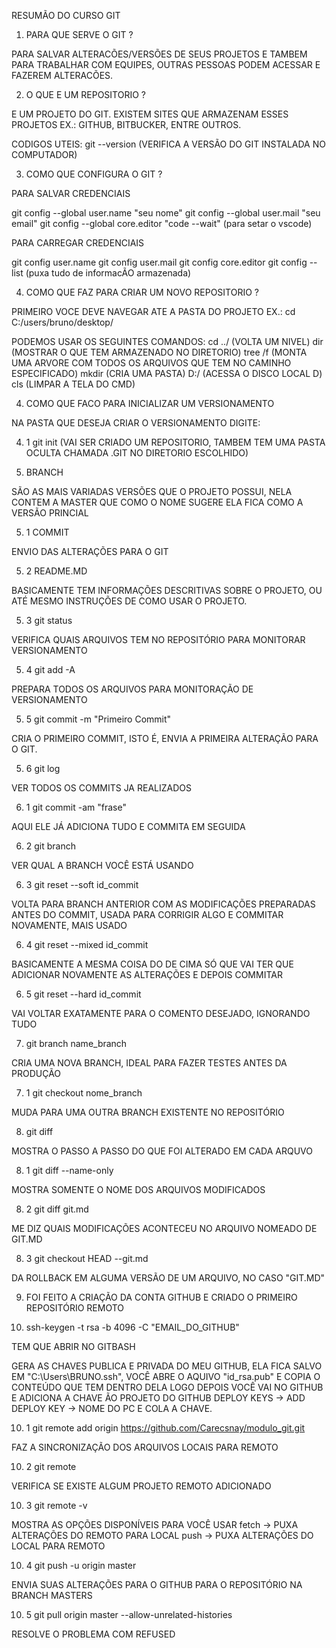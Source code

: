 RESUMÃO DO CURSO GIT

1. PARA QUE SERVE O GIT ?

PARA SALVAR ALTERACÕES/VERSÕES DE SEUS PROJETOS E TAMBEM PARA TRABALHAR COM EQUIPES, OUTRAS PESSOAS PODEM ACESSAR E FAZEREM ALTERACÕES.

2. O QUE E UM REPOSITORIO ?

E UM PROJETO DO GIT. 
EXISTEM SITES QUE ARMAZENAM ESSES PROJETOS EX.: GITHUB, BITBUCKER, ENTRE OUTROS.

CODIGOS UTEIS:
git --version (VERIFICA A VERSÃO DO GIT INSTALADA NO COMPUTADOR)

3. COMO QUE CONFIGURA O GIT ?

PARA SALVAR CREDENCIAIS

git config --global user.name "seu nome"
git config --global user.mail "seu email"
git config --global core.editor "code --wait" (para setar o vscode)

PARA CARREGAR CREDENCIAIS

git config user.name
git config user.mail
git config core.editor
git config --list (puxa tudo de informacÃO armazenada)

4. COMO QUE FAZ PARA CRIAR UM NOVO REPOSITORIO ?

PRIMEIRO VOCE DEVE NAVEGAR ATE A PASTA DO PROJETO
EX.:
cd C:/users/bruno/desktop/

PODEMOS USAR OS SEGUINTES COMANDOS:
cd ../ (VOLTA UM NIVEL)
dir (MOSTRAR O QUE TEM ARMAZENADO NO DIRETORIO)
tree /f (MONTA UMA ARVORE COM TODOS OS ARQUIVOS QUE TEM NO CAMINHO ESPECIFICADO)
mkdir (CRIA UMA PASTA)
D:/ (ACESSA O DISCO LOCAL D)
cls (LIMPAR A TELA DO CMD)

4. COMO QUE FACO PARA INICIALIZAR UM VERSIONAMENTO

NA PASTA QUE DESEJA CRIAR O VERSIONAMENTO DIGITE:

4. 1 git init (VAI SER CRIADO UM REPOSITORIO, TAMBEM TEM UMA PASTA OCULTA CHAMADA .GIT NO DIRETORIO ESCOLHIDO)

5. BRANCH

SÃO AS MAIS VARIADAS VERSÕES QUE O PROJETO POSSUI, NELA CONTEM A MASTER QUE COMO O NOME SUGERE ELA FICA COMO A VERSÃO PRINCIAL

5. 1 COMMIT

ENVIO DAS ALTERAÇÕES PARA O GIT

5. 2 README.MD

BASICAMENTE TEM INFORMAÇÕES DESCRITIVAS SOBRE O PROJETO, OU ATÉ MESMO INSTRUÇÕES DE COMO USAR O PROJETO.

5. 3 git status

VERIFICA QUAIS ARQUIVOS TEM NO REPOSITÓRIO PARA MONITORAR VERSIONAMENTO

5. 4 git add -A

PREPARA TODOS OS ARQUIVOS PARA MONITORAÇÃO DE VERSIONAMENTO

5. 5 git commit -m "Primeiro Commit" 

CRIA O PRIMEIRO COMMIT, ISTO É, ENVIA A PRIMEIRA ALTERAÇÃO PARA O GIT.

5. 6 git log

VER TODOS OS COMMITS JA REALIZADOS

6. 1 git commit -am "frase"

AQUI ELE JÁ ADICIONA TUDO E COMMITA EM SEGUIDA

6. 2 git branch

VER QUAL A BRANCH VOCÊ ESTÁ USANDO 

6. 3 git reset --soft id_commit

VOLTA PARA BRANCH ANTERIOR COM AS MODIFICAÇÕES PREPARADAS ANTES DO COMMIT, USADA PARA CORRIGIR ALGO E COMMITAR NOVAMENTE, MAIS USADO

6. 4 git reset --mixed id_commit

BASICAMENTE A MESMA COISA DO DE CIMA SÓ QUE VAI TER QUE ADICIONAR NOVAMENTE AS ALTERAÇÕES E DEPOIS COMMITAR

6. 5 git reset --hard id_commit

VAI VOLTAR EXATAMENTE PARA O COMENTO DESEJADO, IGNORANDO TUDO

7. git branch name_branch

CRIA UMA NOVA BRANCH, IDEAL PARA FAZER TESTES ANTES DA PRODUÇÃO

7. 1 git checkout nome_branch

MUDA PARA UMA OUTRA BRANCH EXISTENTE NO REPOSITÓRIO

8. git diff

MOSTRA O PASSO A PASSO DO QUE FOI ALTERADO EM CADA ARQUVO 
 
8. 1 git diff --name-only

MOSTRA SOMENTE O NOME DOS ARQUIVOS MODIFICADOS

8. 2 git diff git.md

ME DIZ QUAIS MODIFICAÇÕES ACONTECEU NO ARQUIVO NOMEADO DE GIT.MD

8. 3 git checkout HEAD --git.md

DA ROLLBACK EM ALGUMA VERSÃO DE UM ARQUIVO, NO CASO "GIT.MD"

9. FOI FEITO A CRIAÇÃO DA CONTA GITHUB E CRIADO O PRIMEIRO REPOSITÓRIO REMOTO

10. ssh-keygen -t rsa -b 4096 -C "EMAIL_DO_GITHUB" 

TEM QUE ABRIR NO GITBASH

GERA AS CHAVES PUBLICA E PRIVADA DO MEU GITHUB, ELA FICA SALVO EM "C:\Users\BRUNO\.ssh", VOCÊ ABRE O AQUIVO "id_rsa.pub" E COPIA O CONTEÚDO QUE TEM DENTRO DELA LOGO DEPOIS VOCÊ VAI NO GITHUB E ADICIONA A CHAVE ÃO PROJETO DO GITHUB DEPLOY KEYS -> ADD DEPLOY KEY -> NOME DO PC E COLA A CHAVE.

10. 1 git remote add origin https://github.com/Carecsnay/modulo_git.git

FAZ A SINCRONIZAÇÃO DOS ARQUIVOS LOCAIS PARA REMOTO

10. 2 git remote

VERIFICA SE EXISTE ALGUM PROJETO REMOTO ADICIONADO

10. 3 git remote -v

MOSTRA AS OPÇÕES DISPONÍVEIS PARA VOCÊ USAR
fetch -> PUXA ALTERAÇÕES DO REMOTO PARA LOCAL
push -> PUXA ALTERAÇÕES DO LOCAL PARA REMOTO

10. 4 git push -u origin master

ENVIA SUAS ALTERAÇÕES PARA O GITHUB PARA O REPOSITÓRIO NA BRANCH MASTERS

10. 5 git pull origin master --allow-unrelated-histories

RESOLVE O PROBLEMA COM REFUSED

